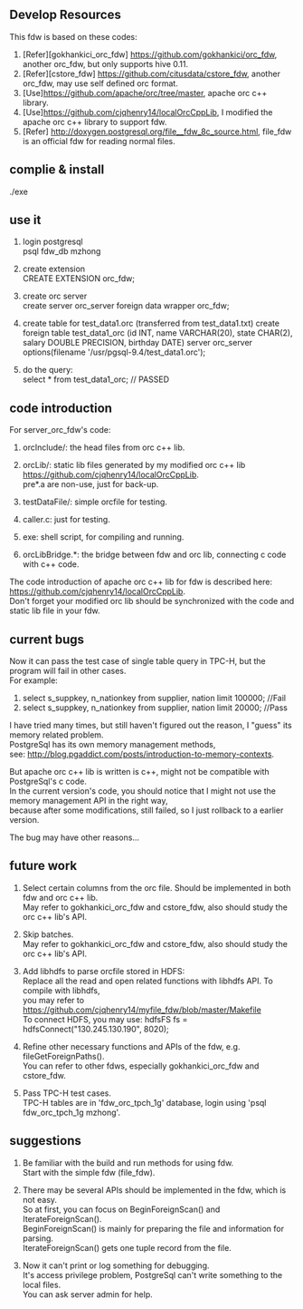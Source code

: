 ## Develop Resources  
This fdw is based on these codes:  
1) [Refer][gokhankici_orc_fdw] https://github.com/gokhankici/orc_fdw, another orc_fdw, but only supports hive 0.11.  
2) [Refer][cstore_fdw] https://github.com/citusdata/cstore_fdw, another orc_fdw, may use self defined orc format.  
3) [Use]https://github.com/apache/orc/tree/master, apache orc c++ library.  
4) [Use]https://github.com/cjqhenry14/localOrcCppLib, I modified the apache orc c++ library to support fdw.  
5) [Refer] http://doxygen.postgresql.org/file__fdw_8c_source.html, file_fdw is an official fdw for reading normal files.



## complie & install  
./exe  




 
## use it  

1) login postgresql  
psql fdw_db mzhong  

2) create extension  
CREATE EXTENSION orc_fdw;  

3) create orc server  
create server orc_server foreign data wrapper orc_fdw;  

4) create table for test_data1.orc (transferred from test_data1.txt) create foreign table test_data1_orc (id INT, name VARCHAR(20), state CHAR(2), salary DOUBLE PRECISION, birthday DATE) server orc_server options(filename '/usr/pgsql-9.4/test_data1.orc');  

5) do the query:  
select * from test_data1_orc; // PASSED  




## code introduction  

For server_orc_fdw's code:  
1) orcInclude/: the head files from orc c++ lib.  

2) orcLib/: static lib files generated by my modified orc c++ lib https://github.com/cjqhenry14/localOrcCppLib.  
pre*.a are non-use, just for back-up.  

3) testDataFile/: simple orcfile for testing.  

4) caller.c: just for testing.  

5) exe: shell script, for compiling and running.  

6) orcLibBridge.*: the bridge between fdw and orc lib, connecting c code with c++ code.  


The code introduction of apache orc c++ lib for fdw is described here:  
https://github.com/cjqhenry14/localOrcCppLib.  
Don't forget your modified orc lib should be synchronized with the code and static lib file in your fdw.  





## current bugs  
Now it can pass the test case of single table query in TPC-H, but the program will fail in other cases.  
For example:  
1. select s_suppkey, n_nationkey from supplier, nation limit 100000;  //Fail  
2. select s_suppkey, n_nationkey from supplier, nation limit 20000;  //Pass  

I have tried many times, but still haven't figured out the reason, I "guess" its memory related problem.  
PostgreSql has its own memory management methods,  
see: http://blog.pgaddict.com/posts/introduction-to-memory-contexts.  

But apache orc c++ lib is written is c++, might not be compatible with PostgreSql's c code.  
In the current version's code, you should notice that I might not use the memory management API in the right way,  
because after some modifications, still failed, so I just rollback to a earlier version.  

The bug may have other reasons...  






## future work  

1) Select certain columns from the orc file. Should be implemented in both fdw and orc c++ lib.  
May refer to gokhankici_orc_fdw and cstore_fdw, also should study the orc c++ lib's API.  

2) Skip batches.  
May refer to gokhankici_orc_fdw and cstore_fdw, also should study the orc c++ lib's API.  

3) Add libhdfs to parse orcfile stored in HDFS:  
Replace all the read and open related functions with libhdfs API. To compile with libhdfs,  
you may refer to https://github.com/cjqhenry14/myfile_fdw/blob/master/Makefile  
To connect HDFS, you may use: hdfsFS fs = hdfsConnect("130.245.130.190", 8020);  

4) Refine other necessary functions and APIs of the fdw, e.g. fileGetForeignPaths().  
You can refer to other fdws, especially gokhankici_orc_fdw and cstore_fdw.  

5) Pass TPC-H test cases.  
TPC-H tables are in 'fdw_orc_tpch_1g' database, login using 'psql fdw_orc_tpch_1g mzhong'.  



## suggestions  

1) Be familiar with the build and run methods for using fdw.  
Start with the simple fdw (file_fdw).  

2) There may be several APIs should be implemented in the fdw, which is not easy.  
So at first, you can focus on BeginForeignScan() and IterateForeignScan().  
BeginForeignScan() is mainly for preparing the file and information for parsing.  
IterateForeignScan() gets one tuple record from the file.  

3) Now it can't print or log something for debugging.  
It's access privilege problem, PostgreSql can't write something to the local files.  
You can ask server admin for help.  



